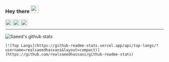 ### Hey there <img src="https://media.giphy.com/media/hvRJCLFzcasrR4ia7z/giphy.gif" width="25px">
<a href="https://stackoverflow.com/users/9422637/saeed">
  <img align="left" alt="Saeed | Stackoverflow" width="22px" src="https://cdn2.iconfinder.com/data/icons/social-icons-color/512/stackoverflow-128.png" />
</a>
<a href="https://twitter.com/borzadaran">
  <img align="left" alt="Saeed | Twitter" width="22px" src="https://raw.githubusercontent.com/peterthehan/peterthehan/master/assets/twitter.svg" />
</a>
<a href="https://www.linkedin.com/in/realsaeedhassani/">
  <img align="left" alt="Saeed | LinkedIN" width="22px" src="https://raw.githubusercontent.com/peterthehan/peterthehan/master/assets/linkedin.svg" />
</a>
<br/>
<hr />


      
![Saeed's github stats](https://github-readme-stats.vercel.app/api?username=realsaeedhassani&show_icons=true&theme=dracula&hide=stars)
      
      
    [![Top Langs](https://github-readme-stats.vercel.app/api/top-langs/?username=realsaeedhassani&layout=compact)](https://github.com/realsaeedhassani/github-readme-stats)
      

